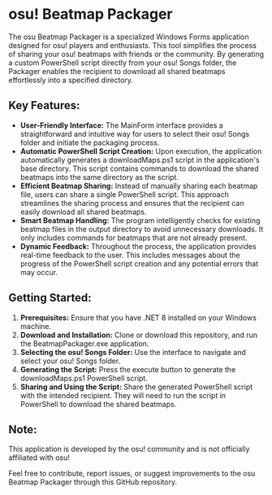 # osu! Beatmap Packager

The osu Beatmap Packager is a specialized Windows Forms application designed for osu! players and enthusiasts. This tool simplifies the process of sharing your osu! beatmaps with friends or the community. By generating a custom PowerShell script directly from your osu! Songs folder, the Packager enables the recipient to download all shared beatmaps effortlessly into a specified directory.

## Key Features:
- **User-Friendly Interface:** The MainForm interface provides a straightforward and intuitive way for users to select their osu! Songs folder and initiate the packaging process.
- **Automatic PowerShell Script Creation:** Upon execution, the application automatically generates a downloadMaps.ps1 script in the application's base directory. This script contains commands to download the shared beatmaps into the same directory as the script.
- **Efficient Beatmap Sharing:** Instead of manually sharing each beatmap file, users can share a single PowerShell script. This approach streamlines the sharing process and ensures that the recipient can easily download all shared beatmaps.
- **Smart Beatmap Handling:** The program intelligently checks for existing beatmap files in the output directory to avoid unnecessary downloads. It only includes commands for beatmaps that are not already present.
- **Dynamic Feedback:** Throughout the process, the application provides real-time feedback to the user. This includes messages about the progress of the PowerShell script creation and any potential errors that may occur.

## Getting Started:
1. **Prerequisites:** Ensure that you have .NET 8 installed on your Windows machine.
2. **Download and Installation:** Clone or download this repository, and run the BeatmapPackager.exe application.
3. **Selecting the osu! Songs Folder:** Use the interface to navigate and select your osu! Songs folder.
4. **Generating the Script:** Press the execute button to generate the downloadMaps.ps1 PowerShell script.
5. **Sharing and Using the Script:** Share the generated PowerShell script with the intended recipient. They will need to run the script in PowerShell to download the shared beatmaps.
## Note:
This application is developed by the osu! community and is not officially affiliated with osu!

Feel free to contribute, report issues, or suggest improvements to the osu Beatmap Packager through this GitHub repository.
